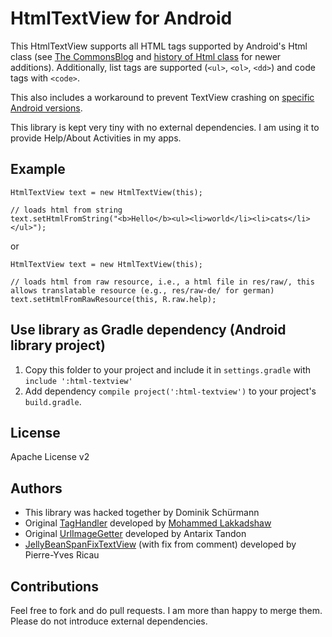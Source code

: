 # HtmlTextView for Android

This HtmlTextView supports all HTML tags supported by Android's Html class (see [The CommonsBlog](http://commonsware.com/blog/Android/2010/05/26/html-tags-supported-by-textview.html) and [history of Html class](https://github.com/android/platform_frameworks_base/commits/master/core/java/android/text/Html.java) for newer additions).
Additionally, list tags are supported (``<ul>``, ``<ol>``, ``<dd>``) and code tags with ``<code>``.

This also includes a workaround to prevent TextView crashing on [specific Android versions](http://code.google.com/p/android/issues/detail?id=35466).

This library is kept very tiny with no external dependencies.
I am using it to provide Help/About Activities in my apps.

## Example

```
HtmlTextView text = new HtmlTextView(this);

// loads html from string
text.setHtmlFromString("<b>Hello</b><ul><li>world</li><li>cats</li></ul>");
```
or
```
HtmlTextView text = new HtmlTextView(this);

// loads html from raw resource, i.e., a html file in res/raw/, this allows translatable resource (e.g., res/raw-de/ for german)
text.setHtmlFromRawResource(this, R.raw.help);
```

## Use library as Gradle dependency (Android library project)

1. Copy this folder to your project and include it in ``settings.gradle`` with ``include ':html-textview'``
2. Add dependency ``compile project(':html-textview')`` to your project's ``build.gradle``.

## License

Apache License v2

## Authors
- This library was hacked together by Dominik Schürmann
- Original [TagHandler](https://gist.github.com/mlakkadshaw/5983704) developed by [Mohammed Lakkadshaw](http://blog.mohammedlakkadshaw.com/)
- Original [UrlImageGetter](https://gist.github.com/Antarix/4167655) developed by Antarix Tandon
- [JellyBeanSpanFixTextView](https://gist.github.com/pyricau/3424004) (with fix from comment) developed by Pierre-Yves Ricau

## Contributions

Feel free to fork and do pull requests. I am more than happy to merge them.
Please do not introduce external dependencies.